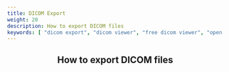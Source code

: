 ```yaml
---
title: DICOM Export
weight: 20
description: How to export DICOM files
keywords: [ "dicom export", "dicom viewer", "free dicom viewer", "open source dicom viewer", "weasis dicom viewer",  "multi-platform dicom viewer", "pacs viewer" ]
---
```


## <center>How to export DICOM files</center>


